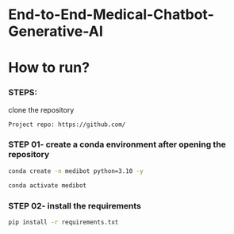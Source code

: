 # End-to-End-Medical-Chatbot-Generative-AI


# How to run?
### STEPS:


clone the repository


```bash
Project repo: https://github.com/
```
### STEP 01- create a conda environment after opening the repository


```bash
conda create -n medibot python=3.10 -y
```


```bash
conda activate medibot
```


### STEP 02- install the requirements
```bash
pip install -r requirements.txt
```

